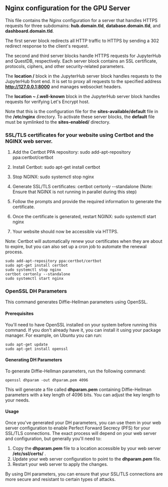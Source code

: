
## Nginx configuration for the GPU Server

This file contains the Nginx configuration for a server that handles HTTPS requests for three subdomains: **hub.domain.tld**, **database.domain.tld**, and **dashboard.domain.tld**.

The first server block redirects all HTTP traffic to HTTPS by sending a 302 redirect response to the client's request.

The second and third server blocks handle HTTPS requests for JupyterHub and QuestDB, respectively. Each server block contains an SSL certificate, protocols, ciphers, and other security-related parameters.

The **location /** block in the JupyterHub server block handles requests to the JupyterHub front end. It is set to proxy all requests to the specified address **http://127.0.0.1:8000** and manages websocket headers.

The **location ~ /.well-known** block in the JupyterHub server block handles requests for verifying Let's Encrypt host.

Note that this is the configuration file for the **sites-available/default** file in the **/etc/nginx** directory. To activate these server blocks, the **default** file must be symlinked to the **sites-enabled/** directory.


### SSL/TLS certificates for your website using Certbot and the NGINX web server.

1. Add the Certbot PPA repository:
sudo add-apt-repository ppa:certbot/certbot

2. Install Certbot:
sudo apt-get install certbot

3. Stop NGINX:
sudo systemctl stop nginx

4. Generate SSL/TLS certificates:
certbot certonly --standalone
(Note: Ensure that NGINX is not running in parallel during this step)

5. Follow the prompts and provide the required information to generate the certificate.

6. Once the certificate is generated, restart NGINX:
sudo systemctl start nginx

7. Your website should now be accessible via HTTPS.

Note: Certbot will automatically renew your certificates when they are about to expire, but you can also set up a cron job to automate the renewal process.

```
sudo add-apt-repository ppa:certbot/certbot 
sudo apt-get install certbot
sudo systemctl stop nginx
certbot certonly --standalone 
sudo systemctl start nginx

```


### OpenSSL DH Parameters


This command generates Diffie-Hellman parameters using OpenSSL.

#### Prerequisites

You'll need to have OpenSSL installed on your system before running this command. If you don't already have it, you can install it using your package manager. For example, on Ubuntu you can run:
```
sudo apt-get update
sudo apt-get install openssl
```

#### Generating DH Parameters

To generate Diffie-Hellman parameters, run the following command:

```
openssl dhparam -out dhparam.pem 4096
```

This will generate a file called **dhparam.pem** containing Diffie-Hellman parameters with a key length of 4096 bits. You can adjust the key length to your needs.


#### Usage

Once you've generated your DH parameters, you can use them in your web server configuration to enable Perfect Forward Secrecy (PFS) for your SSL/TLS connections. The exact process will depend on your web server and configuration, but generally you'll need to:

1. Copy the **dhparam.pem** file to a location accessible by your web server  **/etc/ssl/certs/** .
2. Update your web server configuration to point to the **dhparam.pem** file.
3. Restart your web server to apply the changes.

By using DH parameters, you can ensure that your SSL/TLS connections are more secure and resistant to certain types of attacks.